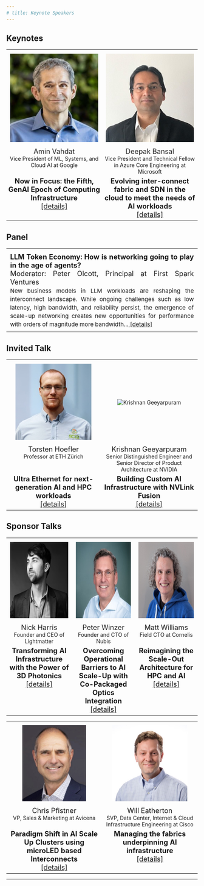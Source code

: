 ```yaml
---
# title: Keynote Speakers
---
```

<!-- <div style="max-width: 850px; margin: 0 auto; text-align: center">
  <div style="text-align: center; font-size: 30px">
    <a href="attendee_instructions.html" style="color:white; background-color: red">Click here to REGISTER or JOIN the event!</a><br><br>
  </div>
</div> -->

## Keynotes


<table class="keynote-table" style="width:100%; border-collapse: collapse;">
  <tbody>
    <!-- Row: photos -->
    <tr>
      <td style="width:50%; text-align:center; padding:10px; border:none;">
        <img src="/assets/img/amin_photo.jpg" alt="Amin Vahdat" style="width:250px; height:auto;">
      </td>
      <td style="width:50%; text-align:center; padding:10px; border:none;">
        <img src="/assets/img/speaker-deepak-size250.jpeg" alt="Deepak Bansal" style="width:250px; height:auto;">
      </td>
    </tr>
    <!-- Row: names -->
    <tr>
      <td style="text-align:center; padding:0px; border:none; font-size: 1.3em;">Amin Vahdat</td>
      <td style="text-align:center; padding:0px; border:none; font-size: 1.3em;">Deepak Bansal</td>
    </tr>
    <!-- Row: affiliations -->
    <tr>
      <td style="vertical-align:top; text-align:center; padding:0px; border:none; font-size: 1em;">
        Vice President of ML, Systems, and Cloud AI at Google
      </td>
      <td style="vertical-align:top; text-align:center; padding:0px; border:none; font-size: 1em;">
        Vice President and Technical Fellow in Azure Core Engineering at Microsoft
      </td>
    </tr>
    <!-- Row: titles + details link -->
    <tr>
      <td style="vertical-align:top; text-align:center; padding:5px; border:none; font-size: 1.3em;">
        <strong>Now in Focus: the Fifth, GenAI Epoch of Computing Infrastructure</strong> <br> <a href="keynotes-amin.html">[details]</a>
      </td>
      <td style="vertical-align:top; text-align:center; padding:5px; border:none; font-size: 1.3em;">
        <strong>Evolving inter-connect fabric and SDN in the cloud to meet the needs of AI workloads</strong> <br> <a href="keynotes-deepak.html">[details]</a>
      </td>
    </tr>
  </tbody>
</table>



## Panel

<table style="width: 100%; border-collapse: collapse; border: none;">
  <tbody>
    <tr style="vertical-align: top; text-align: left;  font-size: 1.3em;">
      <td style="width: 60%; padding: 10px; border: none; text-align: justify;">
        <large><strong>LLM Token Economy: How is networking going to play in the age of agents?</strong></large>  <br>
        Moderator: Peter Olcott, Principal at First Spark Ventures <br>
        <small>  New business models in LLM workloads are reshaping the interconnect landscape. While ongoing challenges such as low latency, high bandwidth, and reliability persist, the emergence of scale-up networking creates new opportunities for performance with orders of magnitude more bandwidth...<a href="highlight-panel.html"> [details]</a></small>
      </td>
    </tr>
  </tbody>
</table>



## Invited Talk

<table class="keynote-table" style="width:100%; border-collapse: collapse;">
  <tbody>
    <!-- Row: photos -->
    <tr>
      <td style="width:25%; text-align:center; padding:10px; border:none;">
        <img src="/assets/img/hoefler_dinfk.jpg" alt="Torsten Hoefler" style="width:auto; height:200px;">
      </td>
      <td style="width:25%; text-align:center; padding:10px; border:none;">
        <img src="/assets/img/krishnan.png" alt="Krishnan Geeyarpuram" style="width:auto; height:200px;">
      </td>
    </tr>
    <!-- Row: names -->
    <tr>
      <td style="text-align:center; padding:0px; border:none; font-size: 1.3em;">Torsten Hoefler</td>
      <td style="text-align:center; padding:0px; border:none; font-size: 1.3em;">Krishnan Geeyarpuram</td>
    </tr>
    <!-- Row: affiliations -->
    <tr>
      <td style="vertical-align:top; text-align:center; padding:0px; border:none; font-size: 1em;">
        Professor at ETH Zürich
      </td>
      <td style="vertical-align:top; text-align:center; padding:0px; border:none; font-size: 1em;">
        Senior Distinguished Engineer and Senior Director of Product Architecture at NVIDIA
      </td>
    </tr>
    <!-- Row: titles + details link -->
    <tr>
      <td style="vertical-align:top; text-align:center; padding:5px; border:none; font-size: 1.3em;">
        <strong>Ultra Ethernet for next-generation AI and HPC workloads</strong> <br> <a href="invitedtalk-torsten.html">[details]</a>
      </td>
      <td style="vertical-align:top; text-align:center; padding:5px; border:none; font-size: 1.3em;">
        <strong>Building Custom AI Infrastructure with NVLink Fusion</strong> <br> <a href="invitedtalk-krishnan.html">[details]</a>
      </td>
    </tr>
  </tbody>
</table>



## Sponsor Talks

<table class="keynote-table" style="width:100%; border-collapse: collapse;">
  <tbody>
    <!-- Row: photos -->
    <tr>
      <td style="width:25%; text-align:center; padding:10px; border:none;">
        <img src="/assets/img/Nick_lightmatter.jpeg" alt="Nick Harris" style="width:auto; height:200px;">
      </td>
      <td style="width:25%; text-align:center; padding:10px; border:none;">
        <img src="/assets/img/Peter_nubis.jpg" alt="Peter Winzer" style="width:auto; height:200px;">
      </td>
      <td style="width:25%; text-align:center; padding:10px; border:none;">
        <img src="/assets/img/cornelis-matt.jpg" alt="Matt Williams" style="width:auto; height:200px;">
      </td>
    </tr>
    <!-- Row: names -->
    <tr>
      <td style="text-align:center; padding:0px; border:none; font-size: 1.3em;">Nick Harris</td>
      <td style="text-align:center; padding:0px; border:none; font-size: 1.3em;">Peter Winzer</td>
      <td style="text-align:center; padding:0px; border:none; font-size: 1.3em;">Matt Williams</td>
    </tr>
    <!-- Row: affiliations -->
    <tr>
      <td style="vertical-align:top; text-align:center; padding:0px; border:none; font-size: 1em;">
        Founder and CEO of Lightmatter
      </td>
      <td style="vertical-align:top; text-align:center; padding:0px; border:none; font-size: 1em;">
        Founder and CTO of Nubis
      </td>
      <td style="vertical-align:top; text-align:center; padding:0px; border:none; font-size: 1em;">
        Field CTO at Cornelis
      </td>
    </tr>
    <!-- Row: titles + details link -->
    <tr>
      <td style="vertical-align:top; text-align:center; padding:5px; border:none; font-size: 1.3em;">
        <strong>Transforming AI Infrastructure with the Power of 3D Photonics</strong> <br> <a href="sponsortalk-lightmatter.html">[details]</a>
      </td>
      <td style="vertical-align:top; text-align:center; padding:5px; border:none; font-size: 1.3em;">
        <strong>Overcoming Operational Barriers to AI Scale-Up with Co-Packaged Optics Integration</strong> <br> <a href="sponsortalk-nubis.html">[details]</a>
      </td>
      <td style="vertical-align:top; text-align:center; padding:5px; border:none; font-size: 1.3em;">
        <strong>Reimagining the Scale-Out Architecture for HPC and AI</strong> <br> <a href="sponsortalk-cornelis.html">[details]</a>
      </td>
    </tr>
  </tbody>
</table>


<table class="keynote-table" style="width:100%; border-collapse: collapse;">
  <tbody>
    <!-- Row: photos -->
    <tr>
      <td style="width:25%; text-align:center; padding:10px; border:none;">
        <img src="/assets/img/avicena_chris.jpg" alt="Chris Pfistner" style="width:auto; height:200px;">
      </td>
      <td style="width:25%; text-align:center; padding:10px; border:none;">
        <img src="/assets/img/cisco-will.jpg" alt="Will Eatherton" style="width:auto; height:200px;">
      </td>
    </tr>
    <!-- Row: names -->
    <tr>
      <td style="text-align:center; padding:0px; border:none; font-size: 1.3em;">Chris Pfistner</td>
      <td style="text-align:center; padding:0px; border:none; font-size: 1.3em;">Will Eatherton</td>
    </tr>
    <!-- Row: affiliations -->
    <tr>
      <td style="vertical-align:top; text-align:center; padding:0px; border:none; font-size: 1em;">
        VP, Sales & Marketing at Avicena
      </td>
      <td style="vertical-align:top; text-align:center; padding:0px; border:none; font-size: 1em;">
        SVP, Data Center, Internet & Cloud Infrastructure Engineering at Cisco
      </td>
    </tr>
    <!-- Row: titles + details link -->
    <tr>
      <td style="vertical-align:top; text-align:center; padding:5px; border:none; font-size: 1.3em;">
        <strong>Paradigm Shift in AI Scale Up Clusters using microLED based Interconnects</strong> <br> <a href="sponsortalk-avicena.html">[details]</a>
      </td>
      <td style="vertical-align:top; text-align:center; padding:5px; border:none; font-size: 1.3em;">
        <strong>Managing the fabrics underpinning AI infrastructure</strong> <br> <a href="sponsortalk-cisco.html">[details]</a>
      </td>
    </tr>
  </tbody>
</table>

------------------------


